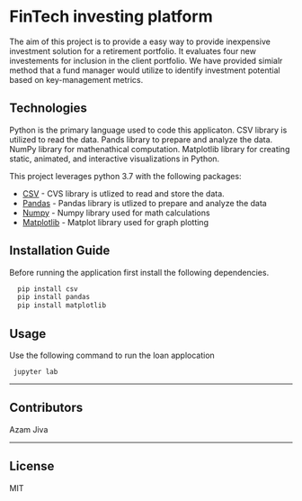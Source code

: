 # FinTech investing platform

The aim of this project is to provide a easy way to provide inexpensive investment solution for a retirement portfolio. It evaluates four new investements for inclusion in the client portfolio. We have provided simialr method that a fund manager would utilize to identify investment potential based on key-management metrics. 


## Technologies

Python is the primary language used to code this applicaton.
CSV library is utilized to read the data.
Pands library to prepare and analyze the data.
NumPy library for mathenathical computation.
Matplotlib library for creating static, animated, and interactive visualizations in Python.

This project leverages python 3.7 with the following packages:

* [CSV](https://docs.python.org/3/library/csv.html) - CVS library is utlized to read and store the data.
* [Pandas](https://github.com/pandas-dev/pandas) - Pandas library is utlized to prepare and analyze the data
* [Numpy](https://numpy.org/doc/stable/user/whatisnumpy.html) - Numpy library used for math calculations
* [Matplotlib](https://matplotlib.org/stable/index.html) -  Matplot library used for graph plotting

## Installation Guide


Before running the application first install the following dependencies.

```python
  pip install csv
  pip install pandas
  pip install matplotlib
```

## Usage

Use the following command to run the loan applocation

```git to the directory and type
 jupyter lab
```

---

## Contributors

Azam Jiva

---

## License

MIT


